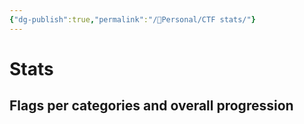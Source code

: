 ```yaml
---
{"dg-publish":true,"permalink":"/👀Personal/CTF stats/"}
---
```


# Stats
## Flags per categories and overall progression

<script src="https://cdn.jsdelivr.net/npm/chart.js"></script>


<div>
  <canvas id="HistoChart"></canvas>
</div>

<div>
  <canvas id="NicePolarChart"></canvas>
</div>




<script>


const ctx = document.getElementById('NicePolarChart');

const data = [
	{rev:0, pwn:0, oth:0, osi:5, ste:0, pro:0, mis:6, web:0, cry:1, for:0},
	{rev:0, pwn:0, oth:0, osi:0, ste:0, pro:0, mis:0, web:0, cry:0, for:0},
	{rev:0, pwn:0, oth:0, osi:0, ste:0, pro:0, mis:1, web:0, cry:0, for:0},
	{rev:1, pwn:0, oth:0, osi:1, ste:0, pro:3, mis:0, web:2, cry:1, for:1},
	{rev:1, pwn:0, oth:0, osi:0, ste:0, pro:0, mis:1, web:0, cry:0, for:0},
	{rev:2, pwn:0, oth:0, osi:6, ste:0, pro:0, mis:3, web:0, cry:0, for:0}
]

let summedData = [0,0,0,0,0,0,0,0,0,0]
const ks = ['rev', 'pwn', 'oth', 'osi', 'ste', 'pro', 'mis', 'web', 'cry', 'for']
data.forEach((d) => {
	i=0
	ks.forEach((k) => {
		summedData[i] += d[k]
		i++
	})
})

const labels = ['Reverse', 'Pwn', 'Other', 'OSINT', 'Steg', 'Programming', 'Misc', 'Web', 'Crypto', 'Forensics']

const bkCols = ['#D741A7','#892C8D','#3A1772','#475898','#5398BE','#7BA6A6','#A3B38E','#F2CD5D','#E8B954','#DEA54B']


/*const chartData = {
  
};*/

new Chart(ctx, {
type: 'polarArea',
  data: {
	  labels: labels,
	  datasets: [{
		  label: 'Polar graph of flags per categories',
		  data: summedData,
		  backgroundColor: bkCols
	  }]
  }
})

//window.renderChart(chartData, this.container);

</script>






<script>


const ctxh = document.getElementById('HistoChart');

const datah = [
	{rev:0, pwn:0, oth:0, osi:5, ste:0, pro:0, mis:6, web:0, cry:1, for:0},
	{rev:0, pwn:0, oth:0, osi:0, ste:0, pro:0, mis:0, web:0, cry:0, for:0},
	{rev:0, pwn:0, oth:0, osi:0, ste:0, pro:0, mis:1, web:0, cry:0, for:0},
	{rev:1, pwn:0, oth:0, osi:1, ste:0, pro:3, mis:0, web:2, cry:1, for:1},
	{rev:1, pwn:0, oth:0, osi:0, ste:0, pro:0, mis:1, web:0, cry:0, for:0},
	{rev:2, pwn:0, oth:0, osi:6, ste:0, pro:0, mis:3, web:0, cry:0, for:0}
]

const labels = ['DownUnderCTF 2023','vsCTF 2023','MapleCTF 2023','ECW 2023','LakeCTF 2023', 'NewportBlakeCTF 2023'];


//const composedData = ;


/*const chartData = {

};


window.renderChart(chartData, this.container);*/

new Chart(ctxh, {
  type: 'bar',
  data: {
  labels: labels,
  datasets: [
    {
      label: 'Reverse',
      data: [0,0,0,1,1,2],
      backgroundColor: '#D741A7'//,
      //parsing: { xAxisKey: 'rev', yAxisKey: 'rev' }
    },
    {
      label: 'Pwn',
      data: [0,0,0,0,0,0],
      backgroundColor: '#892C8D'//,
      //parsing: { xAxisKey: 'pwn', yAxisKey: 'pwn' }
    },
    {
      label: 'Other',
      data: [0,0,0,0,0,0],
      backgroundColor: '#3A1772'//,
      //parsing: { xAxisKey: 'oth', yAxisKey: 'oth' }
    },
    {
      label: 'OSINT',
      data: [5,0,0,1,0,6],
      backgroundColor: '#475898'//,
      //parsing: { xAxisKey: 'osi', yAxisKey: 'osi' }
    },
    {
      label: 'Steg',
      data: [0,0,0,0,0,0],
      backgroundColor: '#5398BE'//,
      //parsing: { xAxisKey: 'ste', yAxisKey: 'ste' }
    },
    {
      label: 'Programming',
      data: [0,0,0,3,0,0],
      backgroundColor: '#7BA6A6'//,
      //parsing: { xAxisKey: 'pro', yAxisKey: 'pro' }
    },
    {
      label: 'Misc',
      data: [6,0,1,0,1,3],
      backgroundColor: '#A3B38E'//,
      //parsing: { xAxisKey: 'mis', yAxisKey: 'mis' }
    },
    {
      label: 'Web',
      data: [0,0,0,2,0,0],
      backgroundColor: '#F2CD5D'//,
      //parsing: { xAxisKey: 'web', yAxisKey: 'web' }
    },
    {
      label: 'Crypto',
      data: [1,0,0,1,0,0],
      backgroundColor: '#E8B954'//,
      //parsing: { xAxisKey: 'cry', yAxisKey: 'cry' }
    },
    {
      label: 'Forensics',
      data: [0,0,0,1,0,0],
      backgroundColor: '#DEA54B'//,
      //parsing: { xAxisKey: 'for', yAxisKey: 'for' }
    }
  ]
},
  options: {
    responsive: true,
    scales: {
      x: {
        stacked: true,
      },
      y: {
        stacked: true
      }
    }
  }
}

</script>
